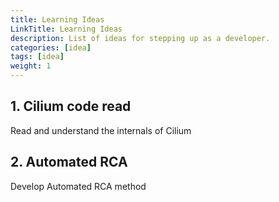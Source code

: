 ```yaml
---
title: Learning Ideas
LinkTitle: Learning Ideas
description: List of ideas for stepping up as a developer.
categories: [idea]
tags: [idea]
weight: 1
---
```


## 1. Cilium code read
Read and understand the internals of Cilium

## 2. Automated RCA
Develop Automated RCA method
